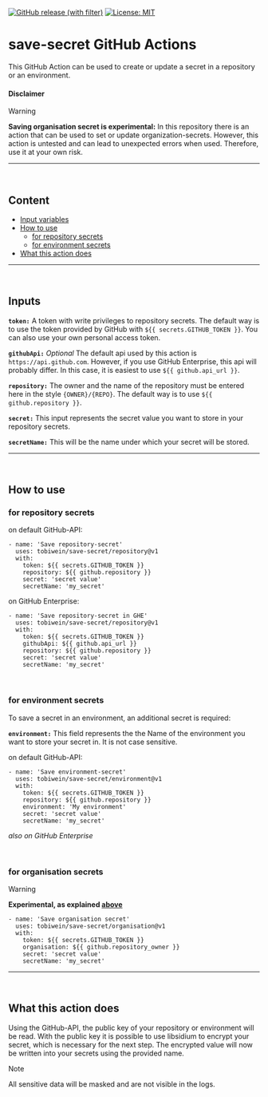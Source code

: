 [![GitHub release (with filter)](https://img.shields.io/github/v/release/tobiwein/save-secret?label=version&include_prereleases)](https://github.com/tobiwein/save-secret/releases)
[![License: MIT](https://img.shields.io/badge/License-MIT-yellow.svg)](https://opensource.org/licenses/MIT)

# save-secret GitHub Actions
This GitHub Action can be used to create or update a secret in a repository or an environment.

#### Disclaimer
> [!WARNING]
> **Saving organisation secret is experimental:** In this repository there is an action that can be used to set or update organization-secrets. However, this action is untested and can lead to unexpected errors when used. Therefore, use it at your own risk.

***
<br>

## Content

- [Input variables](#inputs)
- [How to use](#how-to-use)
    - [for repository secrets](#for-repository-secrets)
    - [for environment secrets](#for-environment-secrets)
- [What this action does](#what-this-action-does)

***

<br>

## Inputs

**`token:`** A token with write privileges to repository secrets. The default way is to use the token provided by GitHub with `${{ secrets.GITHUB_TOKEN }}`. You can also use your own personal access token.

**`githubApi:`** *Optional* The default api used by this action is `https://api.github.com`. However, if you use GitHub Enterprise, this api will probably differ. In this case, it is easiest to use `${{ github.api_url }}`.

**`repository:`** The owner and the name of the repository must be entered here in the style `{OWNER}/{REPO}`. The default way is to use `${{ github.repository }}`.

**`secret:`** This input represents the secret value you want to store in your repository secrets.

**`secretName:`** This will be the name under which your secret will be stored.

***

<br>

## How to use

### for repository secrets

on default GitHub-API:

    - name: 'Save repository-secret'
      uses: tobiwein/save-secret/repository@v1
      with:
        token: ${{ secrets.GITHUB_TOKEN }}
        repository: ${{ github.repository }}
        secret: 'secret value'
        secretName: 'my_secret'

on GitHub Enterprise:


    - name: 'Save repository-secret in GHE'
      uses: tobiwein/save-secret/repository@v1
      with:
        token: ${{ secrets.GITHUB_TOKEN }}
        githubApi: ${{ github.api_url }}
        repository: ${{ github.repository }}
        secret: 'secret value'
        secretName: 'my_secret'


<br>

### for environment secrets

To save a secret in an environment, an additional secret is required:

**`environment:`** This field represents the the Name of the environment you want to store your secret in. It is not case sensitive.

on default GitHub-API:

    - name: 'Save environment-secret'
      uses: tobiwein/save-secret/environment@v1
      with:
        token: ${{ secrets.GITHUB_TOKEN }}
        repository: ${{ github.repository }}
        environment: 'My environment'
        secret: 'secret value'
        secretName: 'my_secret'

*also on GitHub Enterprise*

<br>

### for organisation secrets

> [!WARNING]
> **Experimental, as explained [above](#disclaimer)**


    - name: 'Save organisation secret'
      uses: tobiwein/save-secret/organisation@v1
      with:
        token: ${{ secrets.GITHUB_TOKEN }}
        organisation: ${{ github.repository_owner }}
        secret: 'secret value'
        secretName: 'my_secret'

***

<br>

## What this action does
Using the GitHub-API, the public key of your repository or environment will be read. With the public key it is possible to use libsidium to encrypt your secret, which is necessary for the next step. The encrypted value will now be written into your secrets using the provided name.
> [!NOTE]
> All sensitive data will be masked and are not visible in the logs.
